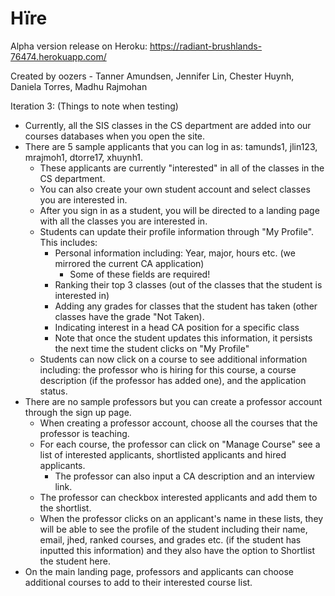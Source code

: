 # Hïre

Alpha version release on Heroku: https://radiant-brushlands-76474.herokuapp.com/

Created by oozers - Tanner Amundsen, Jennifer Lin, Chester Huynh, Daniela Torres, Madhu Rajmohan

Iteration 3: (Things to note when testing)
- Currently, all the SIS classes in the CS department are added into our courses databases when you open the site. 
- There are 5 sample applicants that you can log in as: tamunds1, jlin123, mrajmoh1, dtorre17, xhuynh1. 
  - These applicants are currently "interested" in all of the classes in the CS department.
  - You can also create your own student account and select classes you are interested in.
  - After you sign in as a student, you will be directed to a landing page with all the classes you are interested in. 
  - Students can update their profile information through "My Profile". This includes:
      - Personal information including: Year, major, hours etc. (we mirrored the current CA application)
          - Some of these fields are required!
      - Ranking their top 3 classes (out of the classes that the student is interested in)
      - Adding any grades for classes that the student has taken (other classes have the grade "Not Taken).
      - Indicating interest in a head CA position for a specific class
      - Note that once the student updates this information, it persists the next time the student clicks on "My Profile"
  - Students can now click on a course to see additional information including: the professor who is hiring for this course, a course description (if the professor has added one), and the application status.
- There are no sample professors but you can create a professor account through the sign up page.
  - When creating a professor account, choose all the courses that the professor is teaching.
  - For each course, the professor can click on "Manage Course" see a list of interested applicants, shortlisted applicants and hired applicants.
      - The professor can also input a CA description and an interview link. 
  - The professor can checkbox interested applicants and add them to the shortlist.
  - When the professor clicks on an applicant's name in these lists, they will be able to see the profile of the student including their name, email, jhed, ranked courses, and grades etc. (if the student has inputted this information) and they also have the option to Shortlist the student here.
- On the main landing page, professors and applicants can choose additional courses to add to their interested course list.
